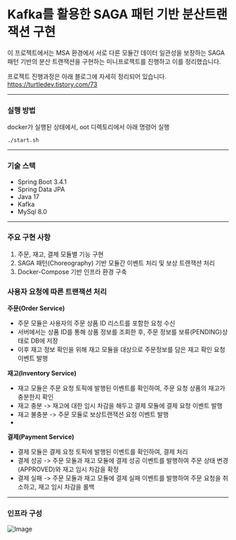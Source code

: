 # Kafka를 활용한 SAGA 패턴 기반 분산트랜잭션 구현

이 프로젝트에서는 MSA 환경에서 서로 다른 모듈간 데이터 일관성을 보장하는 SAGA 패턴 기반의 분산 트랜잭션을 구현하는 미니프로젝트를 진행하고 이를 정리했습니다.

프로젝트 진행과정은 아래 블로그에 자세히 정리되어 있습니다.
https://turtledev.tistory.com/73

---

### 실행 방법
docker가 실행된 상태에서, oot 디렉토리에서 아래 명령어 실행
~~~
./start.sh
~~~
---
### 기술 스택
- Spring Boot 3.4.1
- Spring Data JPA
- Java 17
- Kafka
- MySql 8.0
---
### 주요 구현 사항
1. 주문, 재고, 결제 모듈별 기능 구현
2. SAGA 패턴(Choreography) 기반 모듈간 이벤트 처리 및 보상 트랜잭션 처리
3. Docker-Compose 기반 인프라 환경 구축

### 사용자 요청에 따른 트랜잭션 처리
**주문(Order Service)**
- 주문 모듈은 사용자의 주문 상품 ID 리스트를 포함한 요청 수신
- 서버에서는 상품 ID를 통해 상품 정보를 조회한 후, 주문 정보를 보류(PENDING)상태로 DB에 저장
- 이후 재고 정보 확인을 위해 재고 모듈을 대상으로 주문정보를 담은 재고 확인 요청 이벤트 발행

**재고(Inventory Service)**

- 재고 모듈은 주문 요청 토픽에 발행된 이벤트를 확인하여, 주문 요청 상품의 재고가 충분한지 확인  
- 재고 충분 -> 재고에 대한 임시 차감을 해두고 결제 모듈에 결제 요청 이벤트 발행  
- 재고 불충분 -> 주문 모듈로 보상트랜잭션 요청 이벤트 발행
- 
**결제(Payment Service)**
- 결제 모듈은 결제 요청 토픽에 발행된 이벤트를 확인하여, 결제 처리 
- 결제 성공 -> 주문 모듈과 재고 모듈에 결제 성공 이벤트를 발행하여 주문 상태 변경(APPROVED)와 재고 임시 차감을 확정  
- 결제 실패 -> 주문 모듈과 재고 모듈에 결제 실패 이벤트를 발행하여 주문 요청을 취소하고, 재고 임시 차감을 롤백  
---
### 인프라 구성
![Image](https://github.com/user-attachments/assets/29348fa3-eca6-4b89-af28-b191c7b31553)